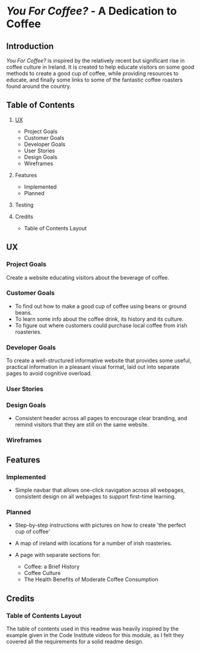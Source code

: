# *You For Coffee?* - A Dedication to Coffee 

## Introduction

*You For Coffee?* is inspired by the relatively recent but significant rise in coffee culture in Ireland. It is created to help educate visitors on some good methods to create a good cup of coffee, while providing resources to educate, and finally some links to some of the fantastic coffee roasters found around the country.

## Table of Contents

1. [UX](#ux) 
    - Project Goals
    - Customer Goals
    - Developer Goals
    - User Stories
    - Design Goals
    - Wireframes

2. Features
    - Implemented
    - Planned

3. Testing

4. Credits
    - Table of Contents Layout



## UX

### Project Goals

Create a website educating visitors about the beverage of coffee.

### Customer Goals

- To find out how to make a good cup of coffee using beans or ground beans.
- To learn some info about the coffee drink, its history and its culture.
- To figure out where customers could purchase local coffee from irish roasteries.

### Developer Goals

To create a well-structured informative website that provides some useful, practical information in a pleasant visual format, laid out into separate pages to avoid cognitive overload.

### User Stories



### Design Goals

- Consistent header across all pages to encourage clear branding, and remind visitors that they are still on the same website.

### Wireframes



## Features

### Implemented

- Simple navbar that allows one-click navigation across all webpages, consistent design on all webpages to support first-time learning.

### Planned

- Step-by-step instructions with pictures on how to create 'the perfect cup of coffee'

- A map of ireland with locations for a number of irish roasteries.

- A page with separate sections for:
    - Coffee: a Brief History
    - Coffee Culture
    - The Health Benefits of Moderate Coffee Consumption

## Credits 

### Table of Contents Layout

The table of contents used in this readme was heavily inspired by the example given in the Code Institute videos for this module, as I felt they covered all the requirements for a solid readme design. 